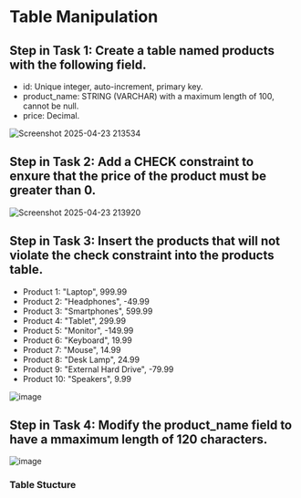 # Table Manipulation

## Step in Task 1: Create a table named products with the following field.
- id: Unique integer, auto-increment, primary key.
- product_name: STRING (VARCHAR) with a maximum length of 100, cannot be null.
- price: Decimal.

![Screenshot 2025-04-23 213534](https://github.com/user-attachments/assets/57773499-009e-4b6f-8b06-b645b70e34a2)


## Step in Task 2: Add a CHECK constraint to enxure that the price of the product must be greater than 0.

![Screenshot 2025-04-23 213920](https://github.com/user-attachments/assets/d68a94bf-a92c-49c2-8ddf-7971d06e9684)

## Step in Task 3: Insert the products that will not violate the check constraint into the products table.
- Product 1: "Laptop", 999.99
- Product 2: "Headphones", -49.99
- Product 3: "Smartphones", 599.99
- Product 4: "Tablet", 299.99
- Product 5: "Monitor", -149.99
- Product 6: "Keyboard", 19.99
- Product 7: "Mouse", 14.99
- Product 8: "Desk Lamp", 24.99
- Product 9: "External Hard Drive", -79.99
- Product 10: "Speakers", 9.99

![image](https://github.com/user-attachments/assets/64f9e7b2-7307-4fd3-96c7-e376a581f7a9)


## Step in Task 4: Modify the product_name field to have a mmaximum length of 120 characters.

![image](https://github.com/user-attachments/assets/68222df7-ed20-40fa-9551-84893931da68)

     
### Table Stucture

  
